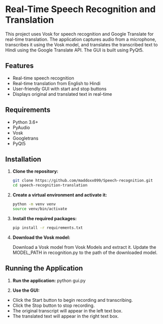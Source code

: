 # Real-Time Speech Recognition and Translation

This project uses Vosk for speech recognition and Google Translate for real-time translation. The application captures audio from a microphone, transcribes it using the Vosk model, and translates the transcribed text to Hindi using the Google Translate API. The GUI is built using PyQt5.

## Features

- Real-time speech recognition
- Real-time translation from English to Hindi
- User-friendly GUI with start and stop buttons
- Displays original and translated text in real-time

## Requirements

- Python 3.6+
- PyAudio
- Vosk
- Googletrans
- PyQt5

## Installation

1. **Clone the repository:**

   ```bash
   git clone https://github.com/maddoxx099/Speech-recognition.git
   cd speech-recognition-translation

2. **Create a virtual environment and activate it:**

    ```bash
    python -m venv venv
    source venv/bin/activate

3. **Install the required packages:**

    ```bash
    pip install -r requirements.txt

4. **Download the Vosk model:**

    Download a Vosk model from Vosk Models and extract it. Update the MODEL_PATH in recognition.py to the path of the downloaded model.

## Running the Application

1.	**Run the application:**
    python gui.py

2. **Use the GUI:**

- Click the Start button to begin recording and transcribing.
- Click the Stop button to stop recording.
- The original transcript will appear in the left text box.
- The translated text will appear in the right text box.


